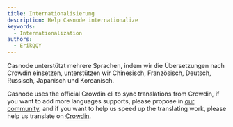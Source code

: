 ```yaml
---
title: Internationalisierung
description: Help Casnode internationalize
keywords:
  - Internationalization
authors:
  - ErikQQY
---
```


Casnode unterstützt mehrere Sprachen, indem wir die Übersetzungen nach Crowdin einsetzen, unterstützen wir Chinesisch, Französisch, Deutsch, Russisch, Japanisch und Koreanisch.

Casnode uses the official Crowdin cli to sync translations from Crowdin, if you want to add more languages supports, please propose in [our community](https://github.com/casbin/casnode), and if you want to help us speed up the translating work, please help us translate on [Crowdin](https://crowdin.com/project/casnode).